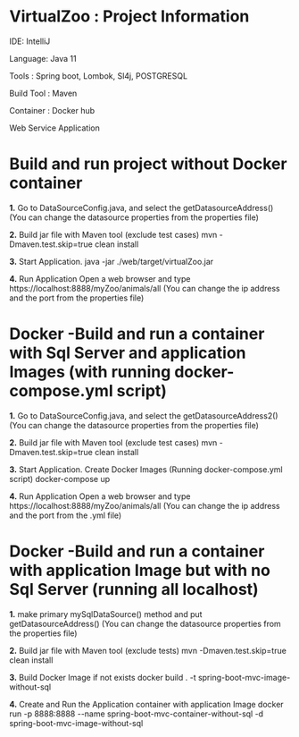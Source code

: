 # VirtualZoo : Project Information

IDE: IntelliJ

Language: Java 11

Tools : Spring boot, Lombok, Sl4j, POSTGRESQL

Build Tool : Maven

Container : Docker hub

Web Service Application

# Build and run project without Docker container
**1.** Go to DataSourceConfig.java, and select the getDatasourceAddress() (You can change the datasource properties from the properties file)

**2.** Build jar file with Maven tool (exclude test cases)
mvn -Dmaven.test.skip=true clean install

**3.** Start Application.
java -jar ./web/target/virtualZoo.jar

**4.** Run Application
Open a web browser and type https://localhost:8888/myZoo/animals/all (You can change the ip address and the port from the properties file)


# Docker -Build and run a container with Sql Server and application Images (with running docker-compose.yml script)
**1.** Go to DataSourceConfig.java, and select the getDatasourceAddress2() (You can change the datasource properties from the properties file)

**2.** Build jar file with Maven tool (exclude test cases)
mvn -Dmaven.test.skip=true clean install

**3.** Start Application. Create Docker Images (Running docker-compose.yml script)
docker-compose up

**4.** Run Application
Open a web browser and type https://localhost:8888/myZoo/animals/all (You can change the ip address and the port from the .yml file)


# Docker -Build and run a container with application Image but with no Sql Server (running all localhost)
**1.**  make primary mySqlDataSource() method and put getDatasourceAddress() (You can change the datasource properties from the properties file)

**2.** Build jar file with Maven tool (exclude tests)
mvn -Dmaven.test.skip=true clean install

**3.** Build Docker Image if not exists
docker build . -t spring-boot-mvc-image-without-sql

**4.** Create and Run the Application container with application Image
docker run -p 8888:8888 --name spring-boot-mvc-container-without-sql -d spring-boot-mvc-image-without-sql